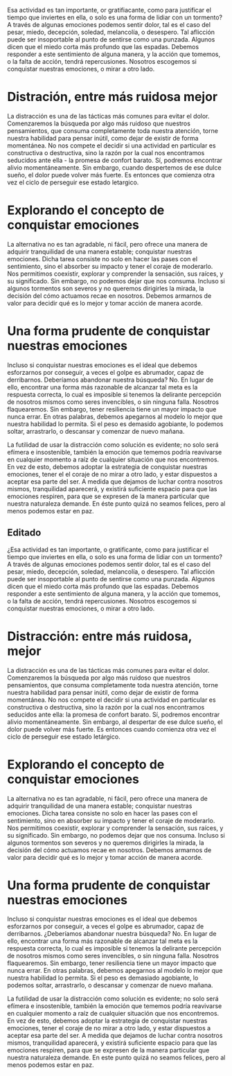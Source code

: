 
Esa actividad es tan importante, or gratifiacante, como para justificar el
tiempo que inviertes en ella, o solo es una forma de lidiar con un
tormento? A través de algunas emociones podemos sentir dolor, tal es el caso
del pesar, miedo, decepción, soledad, melancolía, o desespero. Tal
aflicción puede ser insoportable al punto de sentirse como una punzada.
Algunos dicen que el miedo corta más profundo que las espadas. Debemos
responder a este sentimiento de alguna manera, y la acción que tomemos, o la
falta de acción, tendrá repercusiones. Nosotros escogemos si conquistar
nuestras emociones, o mirar a otro lado.

# Distración, entre más ruidosa mejor
La distracción es una de las tácticas más comunes para evitar el dolor.
Comenzaremos la búsqueda por algo más ruidoso que nuestros pensamientos, que
consuma completamente toda nuestra atención, torne nuestra habilidad para
pensar inútil, como dejar de existir de forma momentánea. No nos compete el
decidir si una actividad en particular es constructiva o destructiva, sino la
razón por la cual nos encontramos seducidos ante ella - la promesa de confort
barato. Sí, podremos encontrar alivio momentáneamente. Sin embargo, cuando
despertemos de ese dulce sueño, el dolor puede volver más fuerte. Es
entonces que comienza otra vez el ciclo de perseguir ese estado letargico.

# Explorando el concepto de conquistar emociones

La alternativa no es tan agradable, ni fácil, pero ofrece una manera de
adquirir tranquilidad de una manera estable; conquistar nuestras emociones.
Dicha tarea consiste no solo en hacer las pases con el sentimiento, sino el
absorber su impacto y tener el coraje de moderarlo. Nos permitimos coexistir,
explorar y comprender la sensación, sus raíces, y su significado. Sin embargo,
no podemos dejar que nos consuma. Incluso si algunos tormentos son severos y no
queremos dirigirles la mirada, la decisión del cómo actuamos recae en nosotros.
Debemos armarnos de valor para decidir qué es lo mejor y tomar acción de manera
acorde.

# Una forma prudente de conquistar nuestras emociones

Incluso si conquistar nuestras emociones es el ideal que debemos esforzarnos
por conseguir, a veces el golpe es abrumador, capaz de derribarnos.
Deberíamos abandonar nuestra búsqueda? No. En lugar de ello, encontrar una 
forma más razonable de alcanzar tal meta es la respuesta correcta, lo cual es 
imposible si tenemos la delirante percepción de nosotros mismos como seres 
invencibles, o sin ninguna falla. Nosotros flaquearemos. Sin embargo, tener resiliencia tiene
un mayor impacto que nunca errar. En otras palabras, debemos apegarnos al
modelo lo mejor que nuestra habilidad lo permita. Si el peso es demasido
agobiante, lo podemos soltar, arrastrarlo, o descansar y comenzar de nuevo
mañana.

La futilidad de usar la distracción como solución es evidente; no solo será
efímera e insostenible, también la emoción que tememos podría reavivarse en
cualquier momento a raíz de cualquier situación que nos encontremos. En vez de
esto, debemos adoptar la estrategia de conquistar nuestras emociones, tener el
el coraje de no mirar a otro lado, y estar dispuestos a aceptar esa parte del
ser. A medida que dejamos de luchar contra nosotros mismos, tranquilidad
aparecerá, y existirá suficiente espacio para que las emociones respiren, para
que se expresen de la manera particular que nuestra naturaleza demande. En éste
punto quizá no seamos felices, pero al menos podemos estar en paz. 



## Editado
¿Esa actividad es tan importante, o gratificante, como para justificar el tiempo que inviertes en ella, o solo es una forma de lidiar con un tormento? A través de algunas emociones podemos sentir dolor, tal es el caso del pesar, miedo, decepción, soledad, melancolía, o desespero. Tal aflicción puede ser insoportable al punto de sentirse como una punzada. Algunos dicen que el miedo corta más profundo que las espadas. Debemos responder a este sentimiento de alguna manera, y la acción que tomemos, o la falta de acción, tendrá repercusiones. Nosotros escogemos si conquistar nuestras emociones, o mirar a otro lado.

# Distracción: entre más ruidosa, mejor
La distracción es una de las tácticas más comunes para evitar el dolor. Comenzaremos la búsqueda por algo más ruidoso que nuestros pensamientos, que consuma completamente toda nuestra atención, torne nuestra habilidad para pensar inútil, como dejar de existir de forma momentánea. No nos compete el decidir si una actividad en particular es constructiva o destructiva, sino la razón por la cual nos encontramos seducidos ante ella: la promesa de confort barato. Sí, podremos encontrar alivio momentáneamente. Sin embargo, al despertar de ese dulce sueño, el dolor puede volver más fuerte. Es entonces cuando comienza otra vez el ciclo de perseguir ese estado letárgico.

# Explorando el concepto de conquistar emociones

La alternativa no es tan agradable, ni fácil, pero ofrece una manera de adquirir tranquilidad de una manera estable; conquistar nuestras emociones. Dicha tarea consiste no solo en hacer las pases con el sentimiento, sino en absorber su impacto y tener el coraje de moderarlo. Nos permitimos coexistir, explorar y comprender la sensación, sus raíces, y su significado. Sin embargo, no podemos dejar que nos consuma. Incluso si algunos tormentos son severos y no
queremos dirigirles la mirada, la decisión del cómo actuamos recae en nosotros. Debemos armarnos de valor para decidir qué es lo mejor y tomar acción de manera acorde.

# Una forma prudente de conquistar nuestras emociones

Incluso si conquistar nuestras emociones es el ideal que debemos esforzarnos por conseguir, a veces el golpe es abrumador, capaz de derribarnos. ¿Deberíamos abandonar nuestra búsqueda? No. En lugar de ello, encontrar una  forma más razonable de alcanzar tal meta es la respuesta correcta, lo cual es  imposible si tenemos la delirante percepción de nosotros mismos como seres invencibles, o sin ninguna falla. Nosotros flaquearemos. Sin embargo, tener resiliencia tiene un mayor impacto que nunca errar. En otras palabras, debemos apegarnos al modelo lo mejor que nuestra habilidad lo permita. Si el peso es demasiado agobiante, lo podemos soltar, arrastrarlo, o descansar y comenzar de nuevo mañana.

La futilidad de usar la distracción como solución es evidente; no solo será efímera e insostenible, también la emoción que tememos podría reavivarse en cualquier momento a raíz de cualquier situación que nos encontremos. En vez de esto, debemos adoptar la estrategia de conquistar nuestras emociones, tener el coraje de no mirar a otro lado, y estar dispuestos a aceptar esa parte del ser. A medida que dejamos de luchar contra nosotros mismos, tranquilidad aparecerá, y existirá suficiente espacio para que las emociones respiren, para que se expresen de la manera particular que nuestra naturaleza demande. En este punto quizá no seamos felices, pero al menos podemos estar en paz. 
